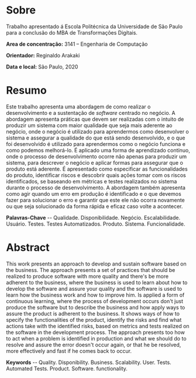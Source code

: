 # Sobre
Trabalho apresentado á Escola Politécnica da Universidade de São Paulo para a conclusão do MBA de Transformações Digítais.

**Area de concentração:** 3141 – Engenharia de Computação

**Orientador:** Reginaldo Arakaki

**Data e local:** São Paulo, 2020

# Resumo

Este trabalho apresenta uma abordagem de como realizar o desenvolvimento e a sustentação de *software* centrado no negócio. A abordagem apresenta práticas que devem ser realizadas com o intuito de produzir um sistema com maior qualidade que seja mais aderente ao negócio, onde o negócio é utilizado para aprendermos como desenvolver o sistema e assegurar a qualidade do que está sendo desenvolvido, e o que foi desenvolvido é utilizado para aprendermos como o negócio funciona e como podemos melhorá-lo. É aplicado uma forma de aprendizado contínuo, onde o processo de desenvolvimento ocorre não apenas para produzir um sistema, para descrever o negócio e aplicar formas para assegurar que o produto está aderente. É apresentado como especificar as funcionalidades do produto, identificar riscos e descobrir quais ações tomar com os riscos identificados, se baseando em métricas e testes realizados no sistema durante o processo de desenvolvimento. A abordagem também apresenta como agir quando um erro em produção é identificado e o que devemos fazer para solucionar o erro e garantir que este ele não ocorra novamente ou que seja solucionado da forma rápida e eficaz caso volte a acontecer.

**Palavras-Chave** -- Qualidade. Disponibilidade. Negócio. Escalabilidade. Usuário. Testes. Testes Automatizados. Produto. Sistema. Funcionalidade.

# Abstract

This work presents an approach to develop and sustain software based on the business. The approach presents a set of practices that should be realized to produce software with more quality and there's be more adherent to the business, where the business is used to learn about how to develop the software and assure your quality and the software is used to learn how the business work and how to improve him. Is applied a form of continuous learning, where the process of development occurs don't just produce the software but to describe the business and how apply ways to assure the product is adherent to the business. It shows ways of how to specify the functionalities of the product, identify the risks and find what actions take with the identified risks, based on metrics and tests realized on the software in the development process. The approach presents too how to act when a problem is identified in production and what we should do to resolve and assure the error doesn't occur again, or that he be resolved, more effectively and fast if he comes back to occur.

**Keywords** -- Quality. Disponibility. Business. Scalability. User. Tests. Automated Tests. Product. Software. functionality.
